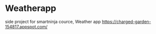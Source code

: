 # Weatherapp
side project for smartninja cource, Weather app
https://charged-garden-154817.appspot.com/
